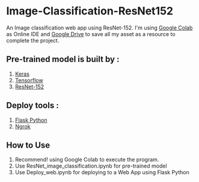 # Image-Classification-ResNet152

An Image classification web app using ResNet-152. I'm using [Google Colab](https://colab.research.google.com/) as Online IDE and [Google Drive](https://drive.google.com/) to save all my asset as a resource to complete the project.

## Pre-trained model is built by :
1. [Keras](https://keras.io/)
2. [Tensorflow](https://www.tensorflow.org/)
3. [ResNet-152](https://www.tensorflow.org/api_docs/python/tf/keras/applications/resnet/ResNet152)

## Deploy tools :
1. [Flask Python](https://flask.palletsprojects.com/en/2.0.x/)
2. [Ngrok](https://ngrok.com/)

## How to Use

1. Recommend! using Google Colab to execute the program. 
2. Use ResNet_image_classification.ipynb for pre-trained model
3. Use Deploy_web.ipynb for deploying to a Web App using Flask Python
